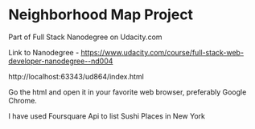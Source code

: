 # Neighborhood Map Project

Part of Full Stack Nanodegree on Udacity.com

Link to Nanodegree - https://www.udacity.com/course/full-stack-web-developer-nanodegree--nd004

http://localhost:63343/ud864/index.html

Go the html and open it in your favorite web browser, preferably Google Chrome.

I have used Foursquare Api to list Sushi Places in New York